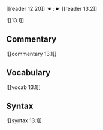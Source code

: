 [[reader 12.20]] ☚ : ☛ [[reader 13.2]]

![[13.1]]

## Commentary

![[commentary 13.1]]

## Vocabulary

![[vocab 13.1]]

## Syntax

![[syntax 13.1]]

